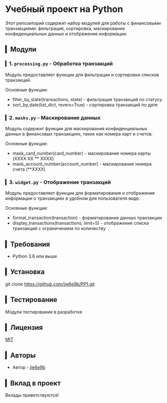 # Учебный проект на Python
Этот репозиторий содержит набор модулей для работы с финансовыми транзакциями: фильтрация, сортировка, маскирование конфиденциальных данных и отображение информации.

## ▎Модули

### ▎1. `processing.py` - Обработка транзакций
Модуль предоставляет функции для фильтрации и сортировки списков транзакций.

Основные функции:
- filter_by_state(transactions, state) - фильтрация транзакций по статусу
- sort_by_date(list_dict, revers=True) - сортировка транзакций по дате

### ▎2. `masks.py` - Маскирование данных

Модуль содержит функции для маскирования конфиденциальных данных в финансовых транзакциях, таких как номера карт и счетов.

Основные функции:

- mask_card_number(card_number) - маскирование номера карты (XXXX XX ** XXXX)
- mask_account_number(account_number) - маскирование номера счета (**XXXX)

### ▎3. `widget.py` - Отображение транзакций

Модуль предоставляет функции для форматирования и отображения информации о транзакциях в удобном для пользователя виде.

Основные функции:

- format_transaction(transaction) - форматирование данных транзакции
- display_transactions(transactions, limit=5) - отображение списка транзакций с ограничением по количеству

## ▎Требования

- Python 3.6 или выше

## ▎Установка

git clone https://github.com/jie6e9b/PP1.git

## ▎Тестирование

Модули тестирования в разработке 

## ▎Лицензия

[MIT](LICENSE)

## ▎Авторы

- Автор - [jie6e9b](mailto:lvv1985@gmail.com)

## ▎Вклад в проект

Вклады приветствуются!